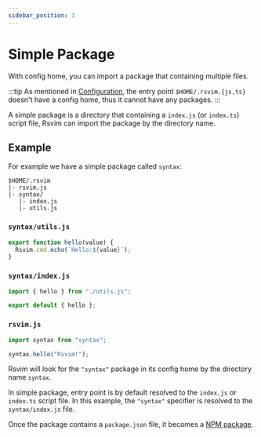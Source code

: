 ```yaml
---
sidebar_position: 3
---
```


# Simple Package

With config home, you can import a package that containing multiple files.

:::tip
As mentioned in [Configuration](./#homersvimjsts), the entry point `$HOME/.rsvim.{js,ts}` doesn't have a config home, thus it cannot have any packages.
:::

A simple package is a directory that containing a `index.js` (or `index.ts`) script file, Rsvim can import the package by the directory name.

## Example

For example we have a simple package called `syntax`:

```
$HOME/.rsvim
|- rsvim.js
|- syntax/
   |- index.js
   |- utils.js
```

### `syntax/utils.js`

```javascript
export function hello(value) {
  Rsvim.cmd.echo(`Hello:${value}`);
}
```

### `syntax/index.js`

```javascript
import { hello } from "./utils.js";

export default { hello };
```

### `rsvim.js`

```javascript {1}
import syntax from "syntax";

syntax.hello("Rsvim!");
```

Rsvim will look for the `"syntax"` package in its config home by the directory name `syntax`.

In simple package, entry point is by default resolved to the `index.js` or `index.ts` script file. In this example, the `"syntax"` specifier is resolved to the `syntax/index.js` file.

Once the package contains a `package.json` file, it becomes a [NPM package](./npm_package.md).
